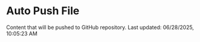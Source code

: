 # Auto Push File

Content that will be pushed to GitHub repository.
Last updated: 06/28/2025, 10:05:23 AM